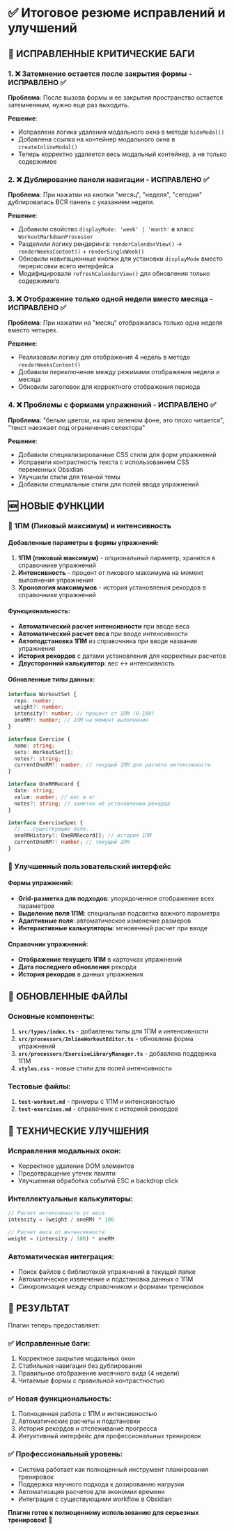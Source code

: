 # ✅ Итоговое резюме исправлений и улучшений

## 🚨 ИСПРАВЛЕННЫЕ КРИТИЧЕСКИЕ БАГИ

### 1. ❌ Затемнение остается после закрытия формы - ИСПРАВЛЕНО ✅
**Проблема**: После вызова формы и ее закрытия пространство остается затемненным, нужно еще раз выходить.

**Решение**: 
- Исправлена логика удаления модального окна в методе `hideModal()`
- Добавлена ссылка на контейнер модального окна в `createInlineModal()`
- Теперь корректно удаляется весь модальный контейнер, а не только содержимое

### 2. ❌ Дублирование панели навигации - ИСПРАВЛЕНО ✅
**Проблема**: При нажатии на кнопки "месяц", "неделя", "сегодня" дублировалась ВСЯ панель с указанием недели.

**Решение**: 
- Добавили свойство `displayMode: 'week' | 'month'` в класс `WorkoutMarkdownProcessor`
- Разделили логику рендеринга: `renderCalendarView()` → `renderWeeksContent()` + `renderSingleWeek()`
- Обновили навигационные кнопки для установки `displayMode` вместо перерисовки всего интерфейса
- Модифицировали `refreshCalendarView()` для обновления только содержимого

### 3. ❌ Отображение только одной недели вместо месяца - ИСПРАВЛЕНО ✅
**Проблема**: При нажатии на "месяц" отображалась только одна неделя вместо четырех.

**Решение**:
- Реализовали логику для отображения 4 недель в методе `renderWeeksContent()`
- Добавили переключение между режимами отображения недели и месяца
- Обновили заголовок для корректного отображения периода

### 4. ❌ Проблемы с формами упражнений - ИСПРАВЛЕНО ✅
**Проблема**: "белым цветом, на ярко зеленом фоне, это плохо читается", "текст наезжает под ограничения селектора"

**Решение**:
- Добавили специализированные CSS стили для форм упражнений
- Исправили контрастность текста с использованием CSS переменных Obsidian
- Улучшили стили для темной темы
- Добавили специальные стили для полей ввода упражнений

## 🆕 НОВЫЕ ФУНКЦИИ

### 💪 1ПМ (Пиковый максимум) и интенсивность

#### Добавленные параметры в формы упражнений:
1. **1ПМ (пиковый максимум)** - опциональный параметр, хранится в справочнике упражнений
2. **Интенсивность** - процент от пикового максимума на момент выполнения упражнения
3. **Хронология максимумов** - история установления рекордов в справочнике упражнений

#### Функциональность:
- **Автоматический расчет интенсивности** при вводе веса
- **Автоматический расчет веса** при вводе интенсивности
- **Автоподстановка 1ПМ** из справочника при вводе названия упражнения
- **История рекордов** с датами установления для корректных расчетов
- **Двусторонний калькулятор**: вес ↔ интенсивность

#### Обновленные типы данных:
```typescript
interface WorkoutSet {
  reps: number;
  weight?: number;
  intensity?: number; // процент от 1ПМ (0-100)
  oneRM?: number; // 1ПМ на момент выполнения
}

interface Exercise {
  name: string;
  sets: WorkoutSet[];
  notes?: string;
  currentOneRM?: number; // текущий 1ПМ для расчета интенсивности
}

interface OneRMRecord {
  date: string;
  value: number; // вес в кг
  notes?: string; // заметки об установлении рекорда
}

interface ExerciseSpec {
  // ...существующие поля...
  oneRMHistory?: OneRMRecord[]; // история 1ПМ
  currentOneRM?: number; // текущий 1ПМ
}
```

### 🎯 Улучшенный пользовательский интерфейс

#### Формы упражнений:
- **Grid-разметка для подходов**: упорядоченное отображение всех параметров
- **Выделение поля 1ПМ**: специальная подсветка важного параметра
- **Адаптивные поля**: автоматическое изменение размеров
- **Интерактивные калькуляторы**: мгновенный расчет при вводе

#### Справочник упражнений:
- **Отображение текущего 1ПМ** в карточках упражнений
- **Дата последнего обновления** рекорда
- **История рекордов** в данных упражнения

## 📁 ОБНОВЛЕННЫЕ ФАЙЛЫ

### Основные компоненты:
1. **`src/types/index.ts`** - добавлены типы для 1ПМ и интенсивности
2. **`src/processors/InlineWorkoutEditor.ts`** - обновлена форма упражнений
3. **`src/processors/ExerciseLibraryManager.ts`** - добавлена поддержка 1ПМ
4. **`styles.css`** - новые стили для полей интенсивности

### Тестовые файлы:
1. **`test-workout.md`** - примеры с 1ПМ и интенсивностью
2. **`test-exercises.md`** - справочник с историей рекордов

## 🔧 ТЕХНИЧЕСКИЕ УЛУЧШЕНИЯ

### Исправления модальных окон:
- Корректное удаление DOM элементов
- Предотвращение утечек памяти
- Улучшенная обработка событий ESC и backdrop click

### Интеллектуальные калькуляторы:
```javascript
// Расчет интенсивности от веса
intensity = (weight / oneRM) * 100

// Расчет веса от интенсивности  
weight = (intensity / 100) * oneRM
```

### Автоматическая интеграция:
- Поиск файлов с библиотекой упражнений в текущей папке
- Автоматическое извлечение и подстановка данных о 1ПМ
- Синхронизация между справочником и формами тренировок

## 🎯 РЕЗУЛЬТАТ

Плагин теперь предоставляет:

### ✅ Исправленные баги:
1. Корректное закрытие модальных окон
2. Стабильная навигация без дублирования
3. Правильное отображение месячного вида (4 недели)
4. Читаемые формы с правильной контрастностью

### ✅ Новая функциональность:
1. Полноценная работа с 1ПМ и интенсивностью
2. Автоматические расчеты и подстановки
3. История рекордов и отслеживание прогресса
4. Интуитивный интерфейс для профессиональных тренировок

### ✅ Профессиональный уровень:
- Система работает как полноценный инструмент планирования тренировок
- Поддержка научного подхода к дозированию нагрузки
- Автоматизация расчетов для экономии времени
- Интеграция с существующими workflow в Obsidian

**Плагин готов к полноценному использованию для серьезных тренировок!** 💪